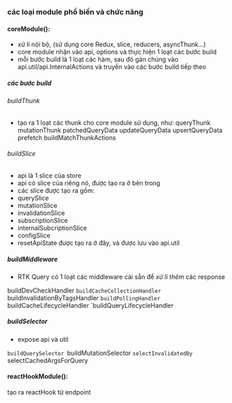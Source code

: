 
### các loại module phổ biến và chức năng

#### coreModule():

- xử lí nội bộ, (sử dụng core Redux, slice, reducers, asyncThunk...)
- core module nhận vào api, options và thực hiện 1 loạt các bước build
- mỗi bước build là 1 loạt các hàm, sau đó gán chúng vào api.util/api.InternalActions và truyền vào các bước build tiếp theo

##### các bước build

###### buildThunk

- tạo ra 1 loạt các thunk cho core module sử dụng, như:
  queryThunk
  mutationThunk
  patchedQueryData
  updateQueryData
  upsertQueryData
  prefetch
  buildMatchThunkActions

###### buildSlice

- api là 1 slice của store
- api có slice của riêng nó, được tạo ra ở bên trong
- các slice được tạo ra gồm:
- querySlice
- mutationSlice
- invalidationSlice
- subscriptionSlice
- internalSubcriptionSlice
- configSlice
- resetApiState được tạo ra ở đây, và được lưu vào api.util

##### buildMiddleware

- RTK Query có 1 loạt các middleware cài sẵn để _xử lí thêm_ các response

buildDevCheckHandler
`buildCacheCollectionHandler
`buildInvalidationByTagsHandler
`buildPollingHandler
`buildCacheLifecycleHandler
`buildQueryLifecycleHandler

##### buildSelector

- expose api và util

`buildQuerySelector
`buildMutationSelector
`selectInvalidatedBy
`selectCachedArgsForQuery

#### reactHookModule():

tạo ra reactHook từ endpoint
